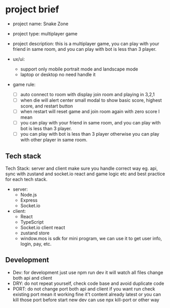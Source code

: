 # project brief

- project name: Snake Zone
- project type: multiplayer game
- project description: this is a multiplayer game, you can play with your friend in same room, and you can play with bot is less than 3 player.
- ux/ui:
  - support only mobile portrait mode and landscape mode
  - laptop or desktop no need handle it

- game rule:
  - [ ] auto connect to room with display join room and playing in 3,2,1
  - [ ] when die will alert center small modal to show basic score, highest score, and restart button
  - [ ] when restart will reset game and join room again with zero score I mean
  - [ ] you can play with your friend in same room, and you can play with bot is less than 3 player.
  - [ ] you can play with bot is less than 3 player otherwise you can play with other player in same room.

## Tech stack

Tech Stack: server and client
make sure you handle correct way eg. api, sync with zustand and socket.io react and game logic etc and best practice for each tech stack.

- server:
  - Node.js
  - Express
  - Socket.io
- client:
  - React
  - TypeScript
  - Socket.io client react
  - zustand store
  - window.mos is sdk for mini program, we can use it to get user info, login, pay, etc.

## Development

- Dev: for development just use npm run dev it will watch all files change both api and client
- DRY: do not repeat yourself, check code base and avoid duplicate code
- PORT: do not change port both api and client if you want run check existing port mean it working fine it't content already latest or you can kill those port before start new dev can use npx kill-port or other way
